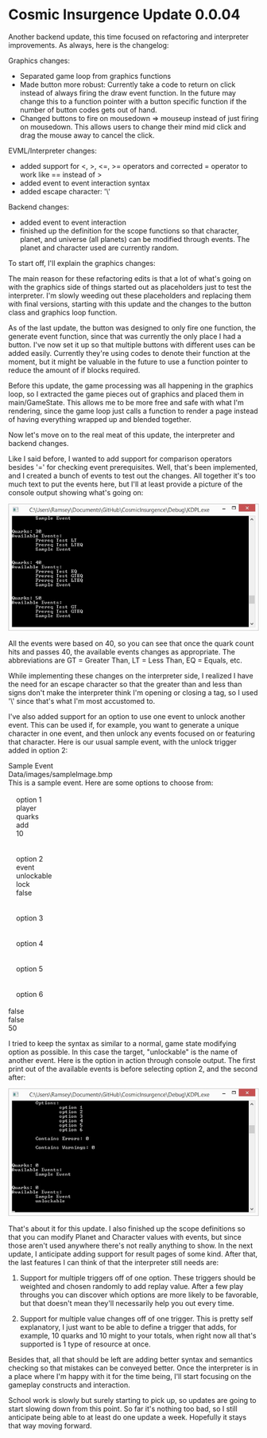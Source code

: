 # Cosmic Insurgence Update 0.0.04
Another backend update, this time focused on refactoring and interpreter improvements. As always, here is the changelog:

Graphics changes:  
- Separated game loop from graphics functions  
- Made button more robust: Currently take a code to return on click instead of always firing the draw event function. In the future may change this to a function pointer with a button specific function if the number of button codes gets out of hand.  
- Changed buttons to fire on mousedown => mouseup instead of just firing on mousedown. This allows users to change their mind mid click and drag the mouse away to cancel the click.  

EVML/Interpreter changes:  
- added support for <, >, <=, >= operators and corrected = operator to work like == instead of >  
- added event to event interaction syntax  
- added escape character: '\\'  

Backend changes:  
- added event to event interaction  
- finished up the definition for the scope functions so that character, planet, and universe (all planets) can be modified through events. The planet and character used are currently random.

To start off, I'll explain the graphics changes:

The main reason for these refactoring edits is that a lot of what's going on with the graphics side of things started out as placeholders just to test the interpreter. I'm slowly weeding out these placeholders and replacing them with final versions, starting with this update and the changes to the button class and graphics loop function.

As of the last update, the button was designed to only fire one function, the generate event function, since that was currently the only place I had a button. I've now set it up so that multiple buttons with different uses can be added easily. Currently they're using codes to denote their function at the moment, but it might be valuable in the future to use a function pointer to reduce the amount of if blocks required.

Before this update, the game processing was all happening in the graphics loop, so I extracted the game pieces out of graphics and placed them in main/GameState. This allows me to be more free and safe with what I'm rendering, since the game loop just calls a function to render a page instead of having everything wrapped up and blended together.


Now let's move on to the real meat of this update, the interpreter and backend changes.

Like I said before, I wanted to add support for comparison operators besides '=' for checking event prerequisites. Well, that's been implemented, and I created a bunch of events to test out the changes. All together it's too much text to put the events here, but I'll at least provide a picture of the console output showing what's going on:

![console output](/pages/assets/update0-0-04/operatorSupport.jpg)

All the events were based on 40, so you can see that once the quark count hits and passes 40, the available events changes as appropriate. The abbreviations are GT = Greater Than, LT = Less Than, EQ = Equals, etc.

While implementing these changes on the interpreter side, I realized I have the need for an escape character so that the greater than and less than signs don't make the interpreter think I'm opening or closing a tag, so I used '\\' since that's what I'm most accustomed to.


I've also added support for an option to use one event to unlock another event. This can be used if, for example, you want to generate a unique character in one event, and then unlock any events focused on or featuring that character. Here is our usual sample event, with the unlock trigger added in option 2:

<name>Sample Event</name>  
<img>Data/images/sampleImage.bmp</img>  
<desc>This is a sample event. Here are some options to choose from:</desc>  
<opt>  
&nbsp;&nbsp;&nbsp;&nbsp;<txt>option 1</txt>  
&nbsp;&nbsp;&nbsp;&nbsp;<scope>player</scope>  
&nbsp;&nbsp;&nbsp;&nbsp;<target>quarks</target>  
&nbsp;&nbsp;&nbsp;&nbsp;<mod>add</mod>  
&nbsp;&nbsp;&nbsp;&nbsp;<value>10</value>  
</opt>  
<opt>  
&nbsp;&nbsp;&nbsp;&nbsp;<txt>option 2</txt>  
&nbsp;&nbsp;&nbsp;&nbsp;<scope>event</scope>  
&nbsp;&nbsp;&nbsp;&nbsp;<target>unlockable</target>  
&nbsp;&nbsp;&nbsp;&nbsp;<mod>lock</mod>  
&nbsp;&nbsp;&nbsp;&nbsp;<value>false</value>  
</opt>  
<opt>  
&nbsp;&nbsp;&nbsp;&nbsp;<txt>option 3</txt>  
</opt>  
<opt>  
&nbsp;&nbsp;&nbsp;&nbsp;<txt>option 4</txt>  
</opt>  
<opt>  
&nbsp;&nbsp;&nbsp;&nbsp;<txt>option 5</txt>  
</opt>  
<opt>  
&nbsp;&nbsp;&nbsp;&nbsp;<txt>option 6</txt>  
</opt>  
<unique>false</unique>  
<lock>false</lock>  
<rand>50</rand>  

I tried to keep the syntax as similar to a normal, game state modifying option as possible. In this case the target, "unlockable" is the name of another event. Here is the option in action through console output. The first print out of the available events is before selecting option 2, and the second after:

![unlockable console output](/pages/assets/update0-0-04/unlockable.jpg)


That's about it for this update. I also finished up the scope definitions so that you can modify Planet and Character values with events, but since those aren't used anywhere there's not really anything to show. In the next update, I anticipate adding support for result pages of some kind. After that, the last features I can think of that the interpreter still needs are:

1. Support for multiple triggers off of one option. These triggers should be weighted and chosen randomly to add replay value. After a few play throughs you can discover which options are more likely to be favorable, but that doesn't mean they'll necessarily help you out every time.

2. Support for multiple value changes off of one trigger. This is pretty self explanatory, I just want to be able to define a trigger that adds, for example, 10 quarks and 10 might to your totals, when right now all that's supported is 1 type of resource at once.

Besides that, all that should be left are adding better syntax and semantics checking so that mistakes can be conveyed better. Once the interpreter is in a place where I'm happy with it for the time being, I'll start focusing on the gameplay constructs and interaction.

School work is slowly but surely starting to pick up, so updates are going to start slowing down from this point. So far it's nothing too bad, so I still anticipate being able to at least do one update a week. Hopefully it stays that way moving forward.